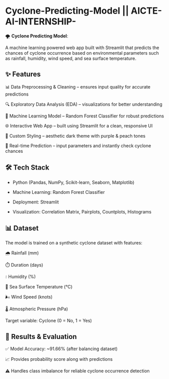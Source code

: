 # Cyclone-Predicting-Model || AICTE-AI-INTERNSHIP-


🌪️ **Cyclone Predicting Model**:

A machine learning powered web app built with Streamlit that predicts the chances of cyclone occurrence based on environmental parameters such as rainfall, humidity, wind speed, and sea surface temperature.





## ✨ Features  


📊 Data Preprocessing & Cleaning – ensures input quality for accurate predictions

🔍 Exploratory Data Analysis (EDA) – visualizations for better understanding

🤖 Machine Learning Model – Random Forest Classifier for robust predictions

🌐 Interactive Web App – built using Streamlit for a clean, responsive UI

🎨 Custom Styling – aesthetic dark theme with purple & peach tones

🚨 Real-time Prediction – input parameters and instantly check cyclone chances





## 🛠️ Tech Stack


- Python (Pandas, NumPy, Scikit-learn, Seaborn, Matplotlib)

- Machine Learning: Random Forest Classifier

- Deployment: Streamlit

- Visualization: Correlation Matrix, Pairplots, Countplots, Histograms





## 📊 Dataset


The model is trained on a synthetic cyclone dataset with features:


🌧️ Rainfall (mm)

⏱️ Duration (days)

💧 Humidity (%)

🌊 Sea Surface Temperature (°C)

🌬️ Wind Speed (knots)

🌡️ Atmospheric Pressure (hPa)

Target variable: Cyclone (0 = No, 1 = Yes)





## 🚀 Results & Evaluation


✅ Model Accuracy: ~91.66% (after balancing dataset)

📈 Provides probability score along with predictions

⚠️ Handles class imbalance for reliable cyclone occurrence detection

